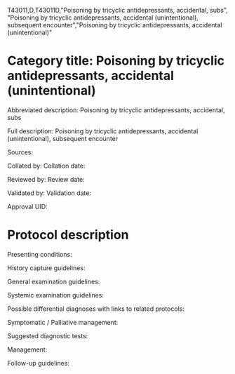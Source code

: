 T43011,D,T43011D,"Poisoning by tricyclic antidepressants, accidental, subs", "Poisoning by tricyclic antidepressants, accidental (unintentional), subsequent encounter","Poisoning by tricyclic antidepressants, accidental (unintentional)"
# Category title: Poisoning by tricyclic antidepressants, accidental (unintentional)

Abbreviated description: Poisoning by tricyclic antidepressants, accidental, subs

Full description: Poisoning by tricyclic antidepressants, accidental (unintentional), subsequent encounter

Sources:

Collated by:
Collation date:

Reviewed by:
Review date:

Validated by:
Validation date:

Approval UID:

# Protocol description

Presenting conditions:

History capture guidelines:

General examination guidelines:

Systemic examination guidelines:

Possible differential diagnoses with links to related protocols:

Symptomatic / Palliative management:

Suggested diagnostic tests:

Management:

Follow-up guidelines:

